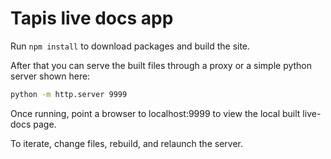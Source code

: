 # Tapis live docs app

Run `npm install` to download packages and build the site.

After that you can serve the built files through a proxy or a simple python server shown here:

```bash
python -m http.server 9999
```
Once running, point a browser to localhost:9999 to view the local built live-docs page.

To iterate, change files, rebuild, and relaunch the server.